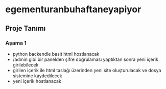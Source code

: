 # egementuranbuhaftaneyapiyor
## Proje Tanımı
### Aşama 1
- python backendle basit html hostlanacak
- /admin gibi bir panelden şifre doğrulaması yaptıktan sonra yeni içerik girilebilecek
- girilen içerik ile html taslağı üzerinden yeni site oluşturulacak ve dosya sistemine kaydedilecek
- yeni içerik hostlanacak
